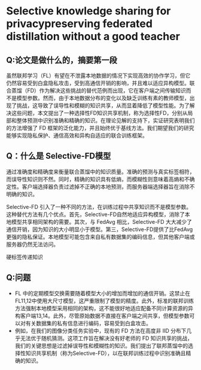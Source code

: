 # Selective knowledge sharing for privacypreserving federated distillation without a good teacher

## Q:论文是做什么的，摘要第一段

虽然联邦学习（FL）有望在不泄露本地数据的情况下实现高效的协作学习，但它仍然容易受到白盒隐私攻击，受到高通信开销的影响，并且难以适应异构模型。联合蒸馏（FD）作为解决这些挑战的替代范例而出现，它在客户端之间传输知识而不是模型参数。然而，由于本地数据分布的变化以及缺乏训练有素的教师模型，出现了挑战，这导致了误导性和模糊的知识共享，从而显着降低了模型性能。为了解决这些问题，本文提出了一种选择性FD知识共享机制，称为选择性FD，分别从局部和整体预测中识别准确和精确的知识。在理论见解的支持下，实证研究表明我们的方法增强了 FD 框架的泛化能力，并且始终优于基线方法。我们期望我们的研究能够实现隐私保护、通信高效和异构自适应的联合训练框架。

## Q：什么是 Selective-FD模型

通过准确度和精确度来衡量联合蒸馏中的知识质量。准确的预测与真实标签相符，而误导性知识则不然。同时，精确的知识具有低熵，而模糊性则意味着高熵和不确定性。客户端选择器负责过滤掉不正确的本地预测，而服务器端选择器旨在消除不明确的知识。

Selective-FD 引入了一种不同的方法，在训练过程中共享知识而不是模型参数。这种替代方法有几个优点。首先，Selective-FD自然地适应异构模型，消除了本地模型共享相同架构的需要。其次，与 FedAvg 相比，Selective-FD 大大减少了通信开销，因为知识的大小明显小于模型。第三，Selective-FD提供了比FedAvg更强的隐私保证。本地模型可能包含来自私有数据集的编码信息，但其他客户端或服务器仍然无法访问。



硬标签传递知识



## Q:问题

- FL 中的定期模型交换需要随着模型大小的增加而增加的通信开销。这禁止在FL11,12中使用大尺寸模型，这严重限制了模型的精度。此外，标准的联邦训练方法强制本地模型采用相同的架构，这不能很好地适应配备不同计算资源的异构客户端13,14。此外，尽管原始数据不直接在客户端之间共享，但模型参数可以对有关数据集的私有信息进行编码，容易受到白盒攻击。
- 例如，在我们的图像分类任务实验中，现有的 FD 方法在高度非 IID 分布下几乎无法优于随机猜测。这项工作旨在解决没有好老师的 FD 知识共享的挑战，我们的关键思想是过滤掉误导性和模糊性的知识。我们提出了联邦蒸馏中的选择性知识共享机制（称为Selective-FD），以在联邦训练过程中识别准确且精确的知识。